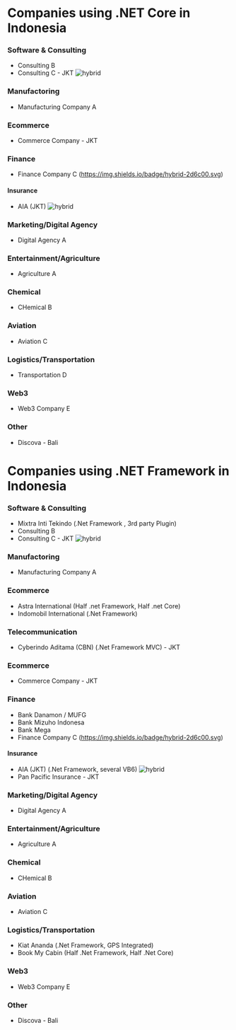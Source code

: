 # Companies using .NET Core in Indonesia

### Software & Consulting
- Consulting B 
- Consulting C - JKT ![hybrid](https://img.shields.io/badge/hybrid-2d6c00.svg)

### Manufactoring
- Manufacturing Company A

### Ecommerce 
- Commerce Company - JKT

### Finance
- Finance Company C (https://img.shields.io/badge/hybrid-2d6c00.svg)

#### Insurance
- AIA (JKT) ![hybrid](https://img.shields.io/badge/hybrid-2d6c00.svg)

### Marketing/Digital Agency
- Digital Agency A

### Entertainment/Agriculture
- Agriculture A
  
### Chemical
- CHemical B

### Aviation
- Aviation C
  
### Logistics/Transportation
- Transportation D

### Web3
- Web3 Company E

### Other
- Discova - Bali

# Companies using .NET Framework in Indonesia

### Software & Consulting
- Mixtra Inti Tekindo (.Net Framework , 3rd party Plugin)
- Consulting B 
- Consulting C - JKT ![hybrid](https://img.shields.io/badge/hybrid-2d6c00.svg)

### Manufactoring
- Manufacturing Company A

### Ecommerce 
- Astra International (Half .net Framework, Half .net Core)
- Indomobil International (.Net Framework)

### Telecommunication
- Cyberindo Aditama (CBN) (.Net Framework MVC) - JKT

### Ecommerce 
- Commerce Company - JKT

### Finance
- Bank Danamon / MUFG
- Bank Mizuho Indonesa
- Bank Mega
- Finance Company C (https://img.shields.io/badge/hybrid-2d6c00.svg)

#### Insurance
- AIA (JKT) (.Net Framework, several VB6) ![hybrid](https://img.shields.io/badge/hybrid-2d6c00.svg)
- Pan Pacific Insurance - JKT 

### Marketing/Digital Agency
- Digital Agency A

### Entertainment/Agriculture
- Agriculture A
  
### Chemical
- CHemical B

### Aviation
- Aviation C
  
### Logistics/Transportation
- Kiat Ananda (.Net Framework, GPS Integrated)
- Book My Cabin (Half .Net Framework, Half .Net Core)

### Web3
- Web3 Company E

### Other
- Discova - Bali

